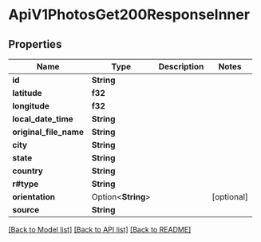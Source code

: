 # ApiV1PhotosGet200ResponseInner

## Properties

Name | Type | Description | Notes
------------ | ------------- | ------------- | -------------
**id** | **String** |  | 
**latitude** | **f32** |  | 
**longitude** | **f32** |  | 
**local_date_time** | **String** |  | 
**original_file_name** | **String** |  | 
**city** | **String** |  | 
**state** | **String** |  | 
**country** | **String** |  | 
**r#type** | **String** |  | 
**orientation** | Option<**String**> |  | [optional]
**source** | **String** |  | 

[[Back to Model list]](../README.md#documentation-for-models) [[Back to API list]](../README.md#documentation-for-api-endpoints) [[Back to README]](../README.md)



